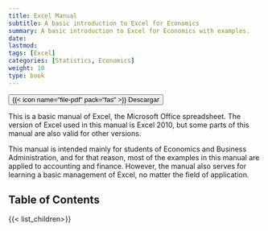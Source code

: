 ```yaml
---
title: Excel Manual
subtitle: A basic introduction to Excel for Economics
summary: A basic introduction to Excel for Economics with examples.
date: 
lastmod: 
tags: [Excel]
categories: [Statistics, Economics]
weight: 10
type: book
---
```


[<button type="button" class="btn btn-outline-primary">{{< icon name="file-pdf" pack="fas" >}} Descargar</button>](tex/excel_manual.pdf)

This is a basic manual of Excel, the Microsoft Office spreadsheet. The version of Excel used in this manual is Excel 2010, but some parts of this manual are also valid for other versions. 

This manual is intended mainly for students of Economics and Business Administration, and for that reason, most of the examples in this manual are applied to accounting and finance. However, the manual also serves for learning a basic management of Excel, no matter the field of application.

## Table of Contents

{{< list_children>}}
